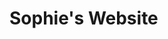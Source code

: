 <!--
Copyright (c) 2023 Sophie Katz

This file is part of Sophie's Website.

Sophie's Website is free software: you can redistribute it and/or modify it under the terms of the
GNU General Public License as published by the Free Software Foundation, either version 3 of the
License, or (at your option) any later version.

Sophie's Website is distributed in the hope that it will be useful, but WITHOUT ANY WARRANTY;
without even the implied warranty of MERCHANTABILITY or FITNESS FOR A PARTICULAR PURPOSE. See the
GNU General Public License for more details.
 
You should have received a copy of the GNU General Public License along with Sophie's Website. If
not, see <https://www.gnu.org/licenses/>.
-->

# Sophie's Website
